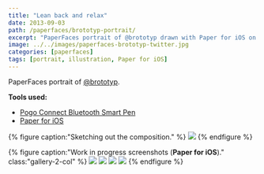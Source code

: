 ```yaml
---
title: "Lean back and relax"
date: 2013-09-03
path: /paperfaces/brototyp-portrait/
excerpt: "PaperFaces portrait of @brototyp drawn with Paper for iOS on an iPad."
image: ../../images/paperfaces-brototyp-twitter.jpg
categories: [paperfaces]
tags: [portrait, illustration, Paper for iOS]
---
```


PaperFaces portrait of [@brototyp](https://twitter.com/brototyp).

**Tools used:**

- [Pogo Connect Bluetooth Smart Pen](https://www.amazon.com/gp/product/B009K448L4/ref=as_li_ss_tl?ie=UTF8&camp=1789&creative=390957&creativeASIN=B009K448L4&linkCode=as2&tag=mademist-20)
- [Paper for iOS](https://paper.bywetransfer.com/)

{% figure caption:"Sketching out the composition." %}
[![](../../images/paperfaces-brototyp-process-1-750.jpg)](../../images/paperfaces-brototyp-process-1-lg.jpg)
{% endfigure %}

{% figure caption:"Work in progress screenshots (**Paper for iOS**)." class:"gallery-2-col" %}
[![](../../images/paperfaces-brototyp-process-2-600.jpg)](../../images/paperfaces-brototyp-process-2-lg.jpg)
[![](../../images/paperfaces-brototyp-process-3-600.jpg)](../../images/paperfaces-brototyp-process-3-lg.jpg)
[![](../../images/paperfaces-brototyp-process-4-600.jpg)](../../images/paperfaces-brototyp-process-4-lg.jpg)
[![](../../images/paperfaces-brototyp-process-5-600.jpg)](../../images/paperfaces-brototyp-process-5-lg.jpg)
{% endfigure %}
